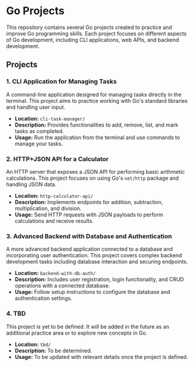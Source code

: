 # Go Projects

This repository contains several Go projects created to practice and improve Go programming skills. Each project focuses on different aspects of Go development, including CLI applications, web APIs, and backend development.

## Projects

### 1. CLI Application for Managing Tasks

A command-line application designed for managing tasks directly in the terminal. This project aims to practice working with Go's standard libraries and handling user input.

- **Location:** `cli-task-manager/`
- **Description:** Provides functionalities to add, remove, list, and mark tasks as completed.
- **Usage:** Run the application from the terminal and use commands to manage your tasks.

### 2. HTTP+JSON API for a Calculator

An HTTP server that exposes a JSON API for performing basic arithmetic calculations. This project focuses on using Go's `net/http` package and handling JSON data.

- **Location:** `http-calculator-api/`
- **Description:** Implements endpoints for addition, subtraction, multiplication, and division.
- **Usage:** Send HTTP requests with JSON payloads to perform calculations and receive results.

### 3. Advanced Backend with Database and Authentication

A more advanced backend application connected to a database and incorporating user authentication. This project covers complex backend development tasks including database interaction and securing endpoints.

- **Location:** `backend-with-db-auth/`
- **Description:** Includes user registration, login functionality, and CRUD operations with a connected database.
- **Usage:** Follow setup instructions to configure the database and authentication settings.

### 4. TBD

This project is yet to be defined. It will be added in the future as an additional practice area or to explore new concepts in Go.

- **Location:** `tbd/`
- **Description:** To be determined.
- **Usage:** To be updated with relevant details once the project is defined.
